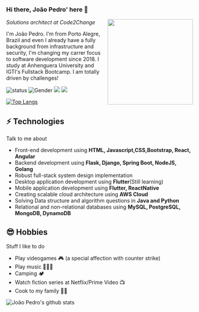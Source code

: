 ### Hi there, João Pedro' here 👋

<img align='right' src="https://media.giphy.com/media/M9gbBd9nbDrOTu1Mqx/giphy.gif" width="230">
<p><em>Solutions architect at Code2Change</em></p>

I'm João Pedro. I'm from Porto Alegre, Brazil and even I already have a fully background from infrastructure and security, I'm changing my carrer focus to software development since 2018. I study at Anhenguera University and IGTI's Fullstack Bootcamp. I am totally driven by challenges!

![status](https://img.shields.io/badge/status-up-blue)
![Gender](https://img.shields.io/badge/gender-%F0%9F%A4%B5-blue)
![](https://img.shields.io/badge/Relationship-Married-blue)
[![](https://img.shields.io/badge/LinkedIn-jpodlasnisky-blue)](https://www.linkedin.com/in/jpodlasnisky/)

[![Top Langs](https://github-readme-stats.vercel.app/api/top-langs/?username=jpodlasnisky&layout=compact)](https://github.com/jpodlasnisky)

## ⚡ Technologies
Talk to me about
- Front-end development using **HTML, Javascript,CSS,Bootstrap, React, Angular**
- Backend development using **Flask, Django, Spring Boot, NodeJS, Golang**
- Robust full-stack system design implementation
- Desktop application development using **Flutter**(Still learning)
- Mobile application development using **Flutter, ReactNative**
- Creating scalable cloud architecture using **AWS Cloud**
- Solving Data structure and algorithm questions in **Java and Python**
- Relational and non-relational databases using **MySQL, PostgreSQL, MongoDB, DynamoDB**

## 😎 Hobbies
Stuff I like to do
- Play videogames 🎮 (a special affection with counter strike)
- Play music 🎹🎸🎼
- Camping 🏕
- Watch fiction series at Netflix/Prime Video 📺
- Cook to my family 👨‍🍳

![João Pedro's github stats](https://github-readme-stats.vercel.app/api?username=jpodlasnisky&hide=["issues"]&show_icons=true)
